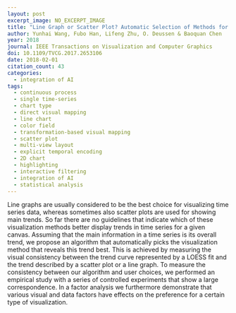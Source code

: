 ```yaml
---
layout: post
excerpt_image: NO_EXCERPT_IMAGE
title: "Line Graph or Scatter Plot? Automatic Selection of Methods for Visualizing Trends in Time Series"
author: Yunhai Wang, Fubo Han, Lifeng Zhu, O. Deussen & Baoquan Chen
year: 2018
journal: IEEE Transactions on Visualization and Computer Graphics
doi: 10.1109/TVCG.2017.2653106
date: 2018-02-01
citation_count: 43
categories:
  - integration of AI
tags:
  - continuous process
  - single time-series
  - chart type
  - direct visual mapping
  - line chart
  - color field
  - transformation-based visual mapping
  - scatter plot
  - multi-view layout
  - explicit temporal encoding
  - 2D chart
  - highlighting
  - interactive filtering
  - integration of AI
  - statistical analysis
---
```

Line graphs are usually considered to be the best choice for visualizing time series data, whereas sometimes also scatter plots are used for showing main trends. So far there are no guidelines that indicate which of these visualization methods better display trends in time series for a given canvas. Assuming that the main information in a time series is its overall trend, we propose an algorithm that automatically picks the visualization method that reveals this trend best. This is achieved by measuring the visual consistency between the trend curve represented by a LOESS fit and the trend described by a scatter plot or a line graph. To measure the consistency between our algorithm and user choices, we performed an empirical study with a series of controlled experiments that show a large correspondence. In a factor analysis we furthermore demonstrate that various visual and data factors have effects on the preference for a certain type of visualization.
